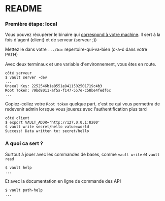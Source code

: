 # README #

### Première étape: local ###

Vous pouvez récupérer le binaire qui [correspond à votre machine](https://www.vaultproject.io/downloads.html). Il sert à la fois d'agent (client) et de serveur (serveur ;))

Mettez le dans votre `.../bin` repertoire-qui-va-bien (c-a-d dans votre PATH)

Avec deux terminaux et une variable d'environnement, vous êtes en route.

```
côté serveur
$ vault server -dev
...
Unseal Key: 2252546b1a8551e8411502501719c4b3
Root Token: 79bd8011-af5a-f147-557e-c58be4fedf6c
...
```

Copiez-collez votre `Root token` quelque part, c'est ce qui vous permettra de redevenir admin lorsque vous jouerez avec l'authentification plus tard

```
côté client
$ export VAULT_ADDR='http://127.0.0.1:8200'
$ vault write secret/hello value=world
Success! Data written to: secret/hello
```


### A quoi ca sert ? ###

Surtout à jouer avec les commandes de bases, comme `vault write` et `vault read`

```
$ vault help
...
```

Et avec la documentation en ligne de commande des API

```
$ vault path-help
...
```